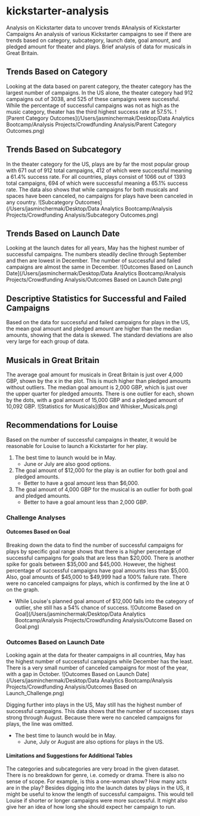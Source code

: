 # kickstarter-analysis
Analysis on Kickstarter data to uncover trends
#Analysis of Kickstarter Campaigns
An analysis of various Kickstarter campaigns to see if there are trends based on category, subcategory, launch date, goal amount, and pledged amount for theater and plays. Brief analysis of data for musicals in Great Britain.

## Trends Based on Category
Looking at the data based on parent category, the theater category has the largest number of campaigns. In the US alone, the theater category had 912 campaigns out of 3038, and 525 of these campaigns were successful.
While the percentage of successful campaigns was not as high as the music category, theater has the third highest success rate at 57.5%.
![Parent Category Outcomes](/Users/jasminchermak/Desktop/Data Analytics Bootcamp/Analysis Projects/Crowdfunding Analysis/Parent Category Outcomes.png)

## Trends Based on Subcategory
In the theater category for the US, plays are by far the most popular group with 671 out of 912 total campaigns, 412 of which were successful meaning a 61.4% success rate. For all countries, plays consist of 1066 out of 1393 total campaigns, 694 of which were successful meaning a 65.1% success rate.
The data also shows that while campaigns for both musicals and spaces have been canceled, no campaigns for plays have been canceled in any country.
![Subcategory Outcomes](/Users/jasminchermak/Desktop/Data Analytics Bootcamp/Analysis Projects/Crowdfunding Analysis/Subcategory Outcomes.png)

## Trends Based on Launch Date
Looking at the launch dates for all years, May has the highest number of successful campaigns. The numbers steadily decline through September and then are lowest in December. The number of successful and failed campaigns are almost the same in December.
![Outcomes Based on Launch Date](/Users/jasminchermak/Desktop/Data Analytics Bootcamp/Analysis Projects/Crowdfunding Analysis/Outcomes Based on Launch Date.png)

## Descriptive Statistics for Successful and Failed Campaigns
Based on the data for successful and failed campaigns for plays in the US, the mean goal amount and pledged amount are higher than the median amounts, showing that the data is skewed. The standard deviations are also very large for each group of data.

## Musicals in Great Britain
The average goal amount for musicals in Great Britain is just over 4,000 GBP, shown by the x in the plot. This is much higher than pledged amounts without outliers. The median goal amount is 2,000 GBP, which is just over the upper quarter for pledged amounts. There is one outlier for each, shown by the dots, with a goal amount of 15,000 GBP and a pledged amount of 10,092 GBP.
![Statistics for Musicals](Box and Whisker_Musicals.png)

## Recommendations for Louise
Based on the number of successful campaigns in theater, it would be reasonable for Louise to launch a Kickstarter for her play.
1. The best time to launch would be in May.
   - June or July are also good options.
2. The goal amount of $12,000 for the play is an outlier for both goal and pledged amounts.
   - Better to have a goal amount less than $6,000.
3. The goal amount of 4,000 GBP for the musical is an outlier for both goal and pledged amounts.
   - Better to have a goal amount less than 2,000 GBP.

### Challenge Analyses
#### Outcomes Based on Goal
Breaking down the data to find the number of successful campaigns for plays by specific goal range shows that there is a higher percentage of successful campaigns for goals that are less than $20,000. There is another spike for goals between $35,000 and $45,000. However, the highest percentage of successful campaigns have goal amounts less than $5,000. Also, goal amounts of $45,000 to $49,999 had a 100% failure rate. There were no canceled campaigns for plays, which is confirmed by the line at 0 on the graph.
- While Louise's planned goal amount of $12,000 falls into the category of outlier, she still has a 54% chance of success.
![Outcome Based on Goal](/Users/jasminchermak/Desktop/Data Analytics Bootcamp/Analysis Projects/Crowdfunding Analysis/Outcome Based on Goal.png)

### Outcomes Based on Launch Date
Looking again at the data for theater campaigns in all countries, May has the highest number of successful campaigns while December has the least. There is a very small number of canceled campaigns for most of the year, with a gap in October.
![Outcomes Based on Launch Date](/Users/jasminchermak/Desktop/Data Analytics Bootcamp/Analysis Projects/Crowdfunding Analysis/Outcomes Based on Launch_Challenge.png)

Digging further into plays in the US, May still has the highest number of successful campaigns. This data shows that the number of successes stays strong through August. Because there were no canceled campaigns for plays, the line was omitted.
- The best time to launch would be in May.
  - June, July or August are also options for plays in the US.

#### Limitations and Suggestions for Additional Tables
The categories and subcategories are very broad in the given dataset. There is no breakdown for genre, i.e. comedy or drama. There is also no sense of scope. For example, is this a one-woman show? How many acts are in the play?
Besides digging into the launch dates by plays in the US, it might be useful to know the length of successful campaigns. This would tell Louise if shorter or longer campaigns were more successful. It might also give her an idea of how long she should expect her campaign to run.
